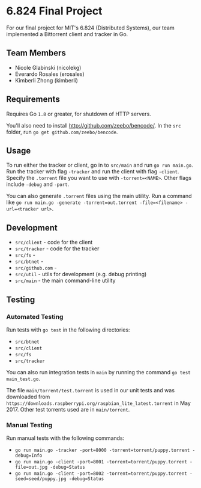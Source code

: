 # 6.824 Final Project
For our final project for MIT's 6.824 (Distributed Systems), our team implemented a Bittorrent client and tracker in Go. 

## Team Members
* Nicole Glabinski (nicolekg)
* Everardo Rosales (erosales)
* Kimberli Zhong (kimberli)

## Requirements
Requires Go `1.8` or greater, for shutdown of HTTP servers.

You'll also need to install http://github.com/zeebo/bencode/. In the `src` folder, run `go get github.com/zeebo/bencode`.

## Usage
To run either the tracker or client, go in to `src/main` and run `go run main.go`. Run the tracker with flag `-tracker` and run the client with flag `-client`. Specify the `.torrent` file you want to use with `-torrent=<NAME>`. Other flags include `-debug` and `-port`. 

You can also generate `.torrent` files using the main utility. Run a command like `go run main.go -generate -torrent=out.torrent -file=<filename> -url=<tracker url>`.

## Development
* `src/client` - code for the client
* `src/tracker` - code for the tracker
* `src/fs` - 
* `src/btnet` - 
* `src/github.com` - 
* `src/util` - utils for development (e.g. debug printing)
* `src/main` - the main command-line utility

## Testing
### Automated Testing
Run tests with `go test` in the following directories:
* `src/btnet`
* `src/client`
* `src/fs`
* `src/tracker`

You can also run integration tests in `main` by running the command `go test main_test.go`.

The file `main/torrent/test.torrent` is used in our unit tests and was downloaded from `https://downloads.raspberrypi.org/raspbian_lite_latest.torrent` in May 2017. Other test torrents used are in `main/torrent`.

### Manual Testing
Run manual tests with the following commands:
* `go run main.go -tracker -port=8000 -torrent=torrent/puppy.torrent -debug=Info`
* `go run main.go -client -port=8001 -torrent=torrent/puppy.torrent -file=out.jpg -debug=Status`
* `go run main.go -client -port=8002 -torrent=torrent/puppy.torrent -seed=seed/puppy.jpg -debug=Status`

